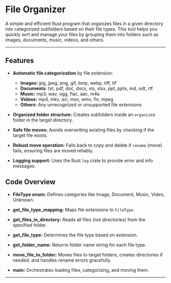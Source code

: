 # File Organizer

A simple and efficient Rust program that organizes files in a given directory into categorized subfolders based on their file types. This tool helps you quickly sort and manage your files by grouping them into folders such as images, documents, music, videos, and others.

---

## Features

- **Automatic file categorization** by file extension:
  - **Images:** jpg, jpeg, png, gif, bmp, webp, tiff, tif
  - **Documents:** txt, pdf, doc, docx, xls, xlsx, ppt, pptx, md, odt, rtf
  - **Music:** mp3, wav, ogg, flac, aac, m4a
  - **Videos:** mp4, mkv, avi, mov, wmv, flv, mpeg
  - **Others:** Any unrecognized or unsupported file extensions

- **Organized folder structure:** Creates subfolders inside an `organized` folder in the target directory.
- **Safe file moves:** Avoids overwriting existing files by checking if the target file exists.
- **Robust move operation:** Falls back to copy and delete if `rename` (move) fails, ensuring files are moved reliably.
- **Logging support:** Uses the Rust `log` crate to provide error and info messages.


## Code Overview

- **FileType enum:** Defines categories like Image, Document, Music, Video, Unknown.

- **get_file_type_mapping:** Maps file extensions to `FileType`.

- **get_files_in_directory:** Reads all files (not directories) from the specified folder.

- **get_file_type:** Determines the file type based on extension.

- **get_folder_name:** Returns folder name string for each file type.

- **move_file_to_folder:** Moves files to target folders, creates directories if needed, and handles rename errors gracefully.

- **main:** Orchestrates loading files, categorizing, and moving them.

---
